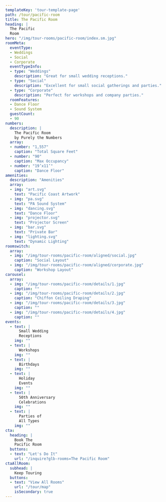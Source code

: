 ```yaml
---
templateKey: 'tour-template-page'
path: /tour/pacific-room
title: The Pacific Room
heading: |
  The Pacific
  Room
hero: "/img/tour-rooms/pacific-room/index.sm.jpg"
roomMeta:
  eventType:
  - Weddings
  - Social
  - Corporate
  eventTypeInfo:
  - type: "Weddings"
    description: "Great for small wedding receptions."
  - type: "Social"
    description: "Excellent for small social gatherings and parties."
  - type: "Corporate"
    description: "Perfect for workshops and company parties."
  roomFeatures:
  - Dance Floor
  - Sound System
  guestCount:
  - 90
numbers:
  description: |
    The Pacific Room
    by Purely the Numbers
  array:
  - number: "1,557"
    caption: "Total Square Feet"
  - number: "90"
    caption: "Max Occupancy"
  - number: "19’x11’"
    caption: "Dance Floor"
amenities:
  description: "Amenities"
  array:
  - img: "art.svg"
    text: "Pacific Coast Artwork"
  - img: "pa.svg"
    text: "PA Sound System"
  - img: "dancing.svg"
    text: "Dance Floor"
  - img: "projector.svg"
    text: "Projector Screen"
  - img: "bar.svg"
    text: "Private Bar"
  - img: "lighting.svg"
    text: "Dynamic Lighting"
roomswitch:
  array:
  - img: "/img/tour-rooms/pacific-room/aligned/social.jpg"
    caption: "Social Layout"
  - img: "/img/tour-rooms/pacific-room/aligned/corporate.jpg"
    caption: "Workshop Layout"
carousel:
  array:
  - img: "/img/tour-rooms/pacific-room/details/1.jpg"
    caption: ""
  - img: "/img/tour-rooms/pacific-room/details/2.jpg"
    caption: "Chiffon Ceiling Draping"
  - img: "/img/tour-rooms/pacific-room/details/3.jpg"
    caption: ""
  - img: "/img/tour-rooms/pacific-room/details/4.jpg"
    caption: ""
events:
  - text: |
      Small Wedding
      Receptions
    img: ""
  - text: |
      Workshops
    img: ""
  - text: |
      Birthdays
    img: ""
  - text: |
      Holiday
      Events
    img: ""
  - text: |
      50th Anniversary
      Celebrations
    img: ""
  - text: |
      Parties of
      All Types
    img: ""
cta:
  heading: |
    Book The
    Pacific Room
  buttons:
  - text: "Let's Do It"
    url: "/inquire?glb-rooms=The Pacific Room"
ctaAllRoom:
  subhead: |
    Keep Touring
  buttons:
  - text: "View All Rooms"
    url: "/tour/map"
    isSecondary: true
---
```

